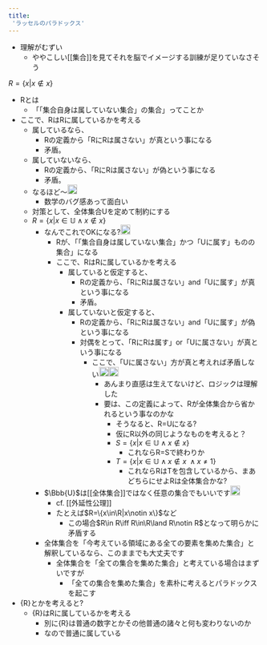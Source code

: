 ```yaml
---
title:
 'ラッセルのパラドックス'
---
```


- 理解がむずい
    - ややこしい[[集合]]を見てそれを脳でイメージする訓練が足りていなさそう

$R=\{ x | x \notin x\}$
- Rとは
    - 「「集合自身は属していない集合」の集合」ってことか
- ここで、RはRに属しているかを考える
    - 属しているなら、
        - Rの定義から「RにRは属さない」が真という事になる
        - 矛盾。
    - 属していないなら、
        - Rの定義から、「RにRは属さない」が偽という事になる
        - 矛盾。
    - なるほど〜<img src='https://scrapbox.io/api/pages/blu3mo-public/blu3mo/icon' alt='blu3mo.icon' height="19.5"/>
        - 数学のバグ感あって面白い
    - 対策として、全体集合Uを定めて制約にする
    - $R=\{ x | x \in \mathbb{U} \land x \notin x\}$
        - なんでこれでOKになる?<img src='https://scrapbox.io/api/pages/blu3mo-public/blu3mo/icon' alt='blu3mo.icon' height="19.5"/>
            - Rが、「「集合自身は属していない集合」かつ「Uに属す」ものの集合」になる
            - ここで、RはRに属しているかを考える
                - 属していると仮定すると、
                    - Rの定義から、「RにRは属さない」and「Uに属す」が真という事になる
                    - 矛盾。
                - 属していないと仮定すると、
                    - Rの定義から、「RにRは属さない」and「Uに属す」が偽という事になる
                    - 対偶をとって、「RにRは属す」or「Uに属さない」が真という事になる
                        - ここで、「Uに属さない」方が真と考えれば矛盾しない<img src='https://scrapbox.io/api/pages/blu3mo-public/blu3mo/icon' alt='blu3mo.icon' height="19.5"/><img src='https://scrapbox.io/api/pages/blu3mo-public/blu3mo/icon' alt='blu3mo.icon' height="19.5"/>
                            - あんまり直感は生えてないけど、ロジックは理解した
                            - 要は、この定義によって、Rが全体集合から省かれるという事なのかな
                                - そうなると、R=Uになる?
                                - 仮にR以外の同じようなものを考えると？
                                - $S=\{ x | x \in \mathbb{U} \land x \notin x\}$
                                    - これならR=Sで終わりか
                                - $T=\{ x | x \in \mathbb{U} \land x \notin x\ \land x \neq 1\}$
                                    - これならRはTを包含しているから、まあどちらにせよRは全体集合かな?
        - $\Bbb{U}$は[[全体集合]]ではなく任意の集合でもいいです<img src='https://scrapbox.io/api/pages/blu3mo-public/takker/icon' alt='takker.icon' height="19.5"/>
            - cf. [[外延性公理]]
            - たとえば$R=\{x\in\R|x\notin x\}$など
                - この場合$R\in R\iff R\in\R\land R\notin R$となって明らかに矛盾する
        - 全体集合を「今考えている領域にある全ての要素を集めた集合」と解釈しているなら、このままでも大丈夫です
            - 全体集合を「全ての集合を集めた集合」と考えている場合はまずいですが
                - 「全ての集合を集めた集合」を素朴に考えるとパラドックスを起こす
- {R}とかを考えると?
    - {R}はRに属しているかを考える
        - 別に{R}は普通の数字とかその他普通の諸々と何も変わりないのか
        - なので普通に属している

